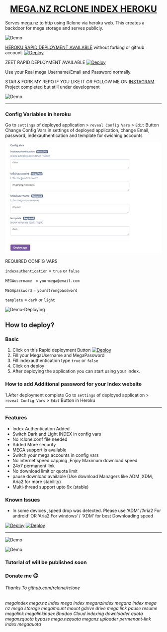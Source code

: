 <h1 align="center" style="margin-top: 0px;"><ins> MEGA.NZ RCLONE INDEX HEROKU </ins></h1>

Serves mega.nz to http using Rclone via heroku web. This creates a backdoor for mega storage and serves publicly.


![Demo](https://raw.githubusercontent.com/developeranaz/Mega.nz-Rclone-Index-Heroku/main/.example_images/megaandindex.PNG)

[HEROKU RAPID DEPLOYMENT AVAILABLE](https://dashboard.heroku.com/new?template=https://github.com/developeranaz/Mega.nz-Rclone-Index-Heroku) without forking or github account. [![Deploy](https://www.herokucdn.com/deploy/button.svg)](https://heroku.com/deploy?template=https://github.com/developeranaz/Mega.nz-Rclone-Index-Heroku)


ZEET RAPID DEPLOYMENT AVAILABLE [![Deploy](https://deploy.zeet.co/Mega.nz-Rclone-Index-Heroku.svg)](https://deploy.zeet.co/?url=https://github.com/developeranaz/Mega.nz-Rclone-Index-Heroku)

Use your Real mega Username/Email and Password normally. 

STAR & FORK MY REPO IF YOU LIKE IT OR FOLLOW ME ON [INSTAGRAM](https://www.instagram.com/t_h_e_anas).
Project completed but still under development

![Demo](https://raw.githubusercontent.com/developeranaz/Mega.nz-Rclone-Index-Heroku/main/.example_images/deployedV.PNG)

------------

### Config Variables in heroku

Go to `settings` of deployed application > `reveal Config Vars` > `Edit` Button
Change Config Vars in settings of deployed application, change Email, password, indexauthentication and template for swiching accounts

![configvar](.example_img/configvar.png)

REQUIRED CONFIG VARS

`indexauthentication` = `true` or `false`

`MEGAusername ` = `yourmega@email.com`

`MEGApassword` = `yourstrongpassword`

`template` = `dark` or `light`

![Demo-Deploying](https://raw.githubusercontent.com/developeranaz/Mega.nz-Rclone-Index-Heroku/main/.example_images/newdeploying.PNG)

## How to deploy?
### Basic
1. Click on this Rapid deployment Button [![Deploy](https://www.herokucdn.com/deploy/button.svg)](https://heroku.com/deploy?template=https://github.com/developeranaz/Mega.nz-Rclone-Index-Heroku)
2. Fill your MegaUsername and MegaPassword
3. Fill indexauthentication type ``` true ``` or ``` false ```
4. Click on deploy
5. After deploying the application you can start using your index.

### How to add Additional password for your Index website
1.After deployment complete Go to `settings` of deployed application > `reveal Config Vars` > `Edit` Button in Heroku


------------
### Features
* Index Authentication Added
* Switch Dark and Light INDEX in config vars 
* No rclone.conf file needed
* Added More security
* MEGA support is available
* Switch your mega accounts in config vars
* No internet speed capping ,Enjoy Maximum download speed
* 24x7 permanent link
* No download limit or quota limit
* pause download available (Use download Managers like ADM ,XDM, Aria2 for more stability)
* Multi-thread support upto 9x (stable)

### Known Issues
* In some devices ,speed drop was detected. Please use  ‘ADM‘ /‘Aria2 For android‘ OR ‘Aria2 For windows‘ / ‘XDM‘ for best Downloading speed


[![Deploy](https://www.herokucdn.com/deploy/button.svg)](https://heroku.com/deploy?template=https://github.com/developeranaz/Mega.nz-Rclone-Index-Heroku)
[![Deploy](https://deploy.zeet.co/Mega.nz-Rclone-Index-Heroku.svg)](https://deploy.zeet.co/?url=https://github.com/developeranaz/Mega.nz-Rclone-Index-Heroku)

---

![Demo](https://raw.githubusercontent.com/developeranaz/Mega.nz-Rclone-Index-Heroku/main/.example_images/samplemega.PNG)

![Demo](https://raw.githubusercontent.com/developeranaz/Mega.nz-Rclone-Index-Heroku/main/.example_images/megaandindex.PNG)

### Tutorial of will be published soon

### Donate me 😊

###### Thanks To github.com/rclone/rclone

###### megaindex mega.nz index mega index meganzindex meganz index mega nz mega storage megamount mount gdrive drive mega link pause resume megalink megalinkindex Bhadoo Cloud indexing downloader quota meganzquota bypass mega.nzquata meganz uploader permenant-link index megaquota

<meta name="googlec978fa026335d582.html meganz index mega.nz index meganzindex" content="...">
<meta name="google-site-verification: googlec978fa026335d582.html" content="...">
